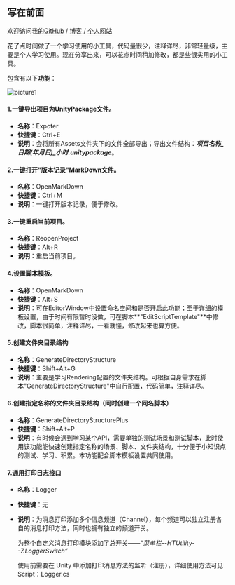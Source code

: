 ## 写在前面

欢迎访问我的[GitHub](https://github.com/HuskyTGame/HTUtility) / [博客](https://huskytgame.github.io/) / [个人网站](http://huskytgame.lainedu.cn/)

花了点时间做了一个学习使用的小工具，代码量很少，注释详尽，非常轻量级，主要是个人学习使用。现在分享出来，可以花点时间稍加修改，都是些很实用的小工具。

包含有以下**功能**：

![picture1](https://huskytgame.github.io/images/in-post/framework/2019-09-11-日常学习使用的小工具/ScreenShot001.png)

#### 1.**一键导出项目为UnityPackage文件。**

* **名称**：Expoter
* **快捷键**：Ctrl+E
* **说明**：会将所有Assets文件夹下的文件全部导出；导出文件结构：***项目名称_日期(年月日)_小时.unitypackage***。

#### 2.一键打开"版本记录"MarkDown文件。

* **名称**：OpenMarkDown
* **快捷键**：Ctrl+M
* **说明**：一键打开版本记录，便于修改。

#### 3.一键重启当前项目。

* **名称**：ReopenProject
* **快捷键**：Alt+R
* **说明**：重启当前项目。

#### 4.设置脚本模板。

* **名称**：OpenMarkDown
* **快捷键**：Alt+S
* **说明**：可在EditorWindow中设置命名空间和是否开启此功能；至于详细的模板设置，由于时间有限暂时没做，可在脚本**"EditScriptTemplate"**中修改，脚本很简单，注释详尽，一看就懂，修改起来也算方便。

#### 5.创建文件夹目录结构

* **名称**：GenerateDirectoryStructure
* **快捷键**：Shift+Alt+G
* **说明**：主要是学习Rendering配置的文件夹结构。可根据自身需求在脚本"GenerateDirectoryStructure"中自行配置，代码简单，注释详尽。

#### 6.创建指定名称的文件夹目录结构（同时创建一个同名脚本）

- **名称**：GenerateDirectoryStructurePlus
- **快捷键**：Shift+Alt+P
- **说明**：有时候会遇到学习某个API，需要单独的测试场景和测试脚本，此时使用该功能能快速创建指定名称的场景、脚本、文件夹结构，十分便于小知识点的测试、学习、积累。本功能配合脚本模板设置共同使用。

#### 7.通用打印日志接口

- **名称**：Logger

- **快捷键**：无

- **说明**：为消息打印添加多个信息频道（Channel），每个频道可以独立注册各自的消息打印方法，同时也拥有独立的频道开关。

  为整个自定义消息打印模块添加了总开关——*“菜单栏--HTUtility--7.LoggerSwitch”*

  使用前需要在 Unity 中添加打印消息方法的监听（注册），详细使用方法可见 Script：Logger.cs